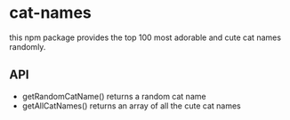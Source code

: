 # cat-names

this npm package provides the top 100 most adorable and cute cat names randomly.

## API

- getRandomCatName() returns a random cat name
- getAllCatNames() returns an array of all the cute cat names
